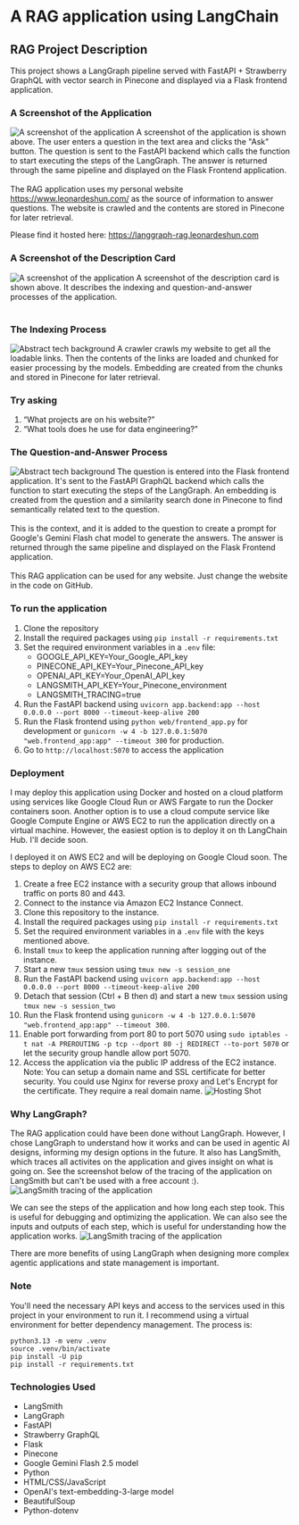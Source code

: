 # A RAG application using LangChain
## RAG Project Description
This project shows a LangGraph pipeline served with FastAPI + Strawberry GraphQL with vector search in Pinecone and displayed via a Flask frontend application.    
### A Screenshot of the Application
![A screenshot of the application](images/main_app.png)
A screenshot of the application is shown above. The user enters a question in the text area and clicks the "Ask" button. The question is sent to the FastAPI backend which calls the function to start executing the steps of the LangGraph. The answer is returned through the same pipeline and displayed on the Flask Frontend application.     
<br>
The RAG application uses my personal website https://www.leonardeshun.com/ as the source of information to answer questions. The website is crawled and the contents are stored in Pinecone for later retrieval.
<br>

Please find it hosted here: https://langgraph-rag.leonardeshun.com
<br>
### A Screenshot of the Description Card
![A screenshot of the application](images/description_card.png)
A screenshot of the description card is shown above. It describes the indexing and question-and-answer processes of the application.     
<br>

### The Indexing Process
![Abstract tech background](images/indexing.png)
A crawler crawls my website to get all the loadable links. Then the contents of the links are loaded and chunked for easier processing by the models. Embedding are created from the chunks and stored in Pinecone for later retrieval.

### Try asking
1. “What projects are on his website?”    
1. “What tools does he use for data engineering?”    

### The Question-and-Answer Process
![Abstract tech background](images/retrieval.png)
The question is entered into the Flask frontend application. It's sent to the FastAPI GraphQL backend which calls the function to start executing the steps of the LangGraph. An embedding is created from the question and a similarity search done in Pinecone to find semantically related text to the question.      
<br>
This is the context, and it is added to the question to create a prompt for Google's Gemini Flash chat model to generate the answers. The answer is returned through the same pipeline and displayed on the Flask Frontend application.     
<br>
This RAG application can be used for any website. Just change the website in the code on GitHub.

### To run the application
1. Clone the repository
1. Install the required packages using `pip install -r requirements.txt`
1. Set the required environment variables in a `.env` file:
   - GOOGLE_API_KEY=Your_Google_API_key
   - PINECONE_API_KEY=Your_Pinecone_API_key
   - OPENAI_API_KEY=Your_OpenAI_API_key
   - LANGSMITH_API_KEY=Your_Pinecone_environment
   - LANGSMITH_TRACING=true
1. Run the FastAPI backend using `uvicorn app.backend:app --host 0.0.0.0 --port 8000 --timeout-keep-alive 200`
1. Run the Flask frontend using `python web/frontend_app.py` for development or `gunicorn -w 4 -b 127.0.0.1:5070 "web.frontend_app:app" --timeout 300` for production.
1. Go to `http://localhost:5070` to access the application

### Deployment
I may deploy this application using Docker and hosted on a cloud platform using services like Google Cloud Run or AWS Fargate to run the Docker containers soon. Another option is to use a cloud compute service like Google Compute Engine or AWS EC2 to run the application directly on a virtual machine. However, the easiest option is to deploy it on th LangChain Hub. I'll decide soon.

I deployed it on AWS EC2 and will be deploying on Google Cloud soon. The steps to deploy on AWS EC2 are:
1. Create a free EC2 instance with a security group that allows inbound traffic on ports 80 and 443.
1. Connect to the instance via Amazon EC2 Instance Connect.
1. Clone this repository to the instance.
1. Install the required packages using `pip install -r requirements.txt`
1. Set the required environment variables in a `.env` file with the keys mentioned above.
1. Install `tmux` to keep the application running after logging out of the instance.
1. Start a new `tmux` session using `tmux new -s session_one`
1. Run the FastAPI backend using `uvicorn app.backend:app --host 0.0.0.0 --port 8000 --timeout-keep-alive 200`
1. Detach that session (Ctrl + B then d) and start a new `tmux` session using `tmux new -s session_two`
1. Run the Flask frontend using `gunicorn -w 4 -b 127.0.0.1:5070 "web.frontend_app:app" --timeout 300`.   
1. Enable port forwarding from port 80 to port 5070 using `sudo iptables -t nat -A PREROUTING -p tcp --dport 80 -j REDIRECT --to-port 5070` or let the security group handle allow port 5070. 
1. Access the application via the public IP address of the EC2 instance.
Note: You can setup a domain name and SSL certificate for better security. You could use Nginx for reverse proxy and Let's Encrypt for the certificate. They require a real domain name.
![Hosting Shot](images/host-shot.png)


### Why LangGraph?
The RAG application could have been done without LangGraph. However, I chose LangGraph to understand how it works and can be used in agentic AI designs, informing my design options in the future. It also has LangSmith, which traces all activites on the application and gives insight on what is going on. See the screenshot below of the tracing of the application on LangSmith but can't be used with a free account :).    
![LangSmith tracing of the application](images/langsmith.png)   

We can see the steps of the application and how long each step took. This is useful for debugging and optimizing the application. We can also see the inputs and outputs of each step, which is useful for understanding how the application works.
![LangSmith tracing of the application](images/langsmith_trace.png)   

There are more benefits of using LangGraph when designing more complex agentic applications and state management is important.     

### Note
You'll need the necessary API keys and access to the services used in this project in your environment to run it.
I recommend using a virtual environment for better dependency management. The process is:
```
python3.13 -m venv .venv
source .venv/bin/activate
pip install -U pip
pip install -r requirements.txt
```

### Technologies Used
- LangSmith
- LangGraph
- FastAPI
- Strawberry GraphQL
- Flask
- Pinecone
- Google Gemini Flash 2.5 model
- Python
- HTML/CSS/JavaScript
- OpenAI's text-embedding-3-large model
- BeautifulSoup
- Python-dotenv